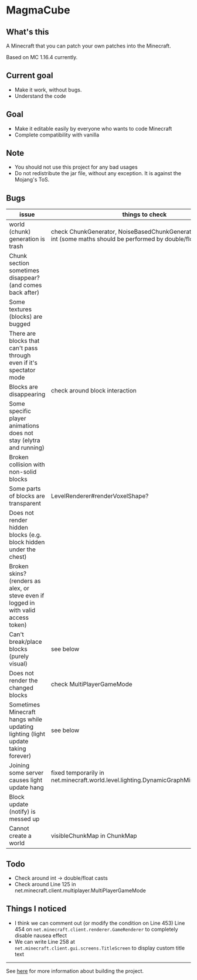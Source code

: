 # MagmaCube

## What's this

A Minecraft that you can patch your own patches into the Minecraft.

Based on MC 1.16.4 currently.

## Current goal
- Make it work, without bugs.
- Understand the code

## Goal
- Make it editable easily by everyone who wants to code Minecraft
- Complete compatibility with vanilla

## Note
- You should not use this project for any bad usages
- Do not redistribute the jar file, without any exception. It is against the Mojang's ToS.

## Bugs
| issue | things to check |
| ---- | ---- |
| world (chunk) generation is trash | check ChunkGenerator, NoiseBasedChunkGenerator and maths by int (some maths should be performed by double/float) |
| Chunk section sometimes disappear? (and comes back after) | |
| Some textures (blocks) are bugged | |
| There are blocks that can't pass through even if it's spectator mode | |
| Blocks are disappearing | check around block interaction | |
| Some specific player animations does not stay (elytra and running) | |
| Broken collision with non-solid blocks | |
| Some parts of blocks are transparent | LevelRenderer#renderVoxelShape? |
| Does not render hidden blocks (e.g. block hidden under the chest) | |
| Broken skins? (renders as alex, or steve even if logged in with valid access token) | |
| Can't break/place blocks (purely visual) | see below |
| Does not render the changed blocks | check MultiPlayerGameMode |
| Sometimes Minecraft hangs while updating lighting (light update taking forever) | see below |
| Joining some server causes light update hang | fixed temporarily in net.minecraft.world.level.lighting.DynamicGraphMinFixedPoint#176 |
| Block update (notify) is messed up | |
| Cannot create a world | visibleChunkMap in ChunkMap |

## Todo
- Check around int -> double/float casts
- Check around Line 125 in net.minecraft.client.multiplayer.MultiPlayerGameMode

## Things I noticed
- I think we can comment out (or modify the condition on Line 453) Line 454 on `net.minecraft.client.renderer.GameRenderer` to completely disable nausea effect
- We can write Line 258 at `net.minecraft.client.gui.screens.TitleScreen` to display custom title text

----

See [here](https://github.com/acrylic-style/MagmaCube/blob/master/CONTRIBUTING.md) for more information about building the project.
